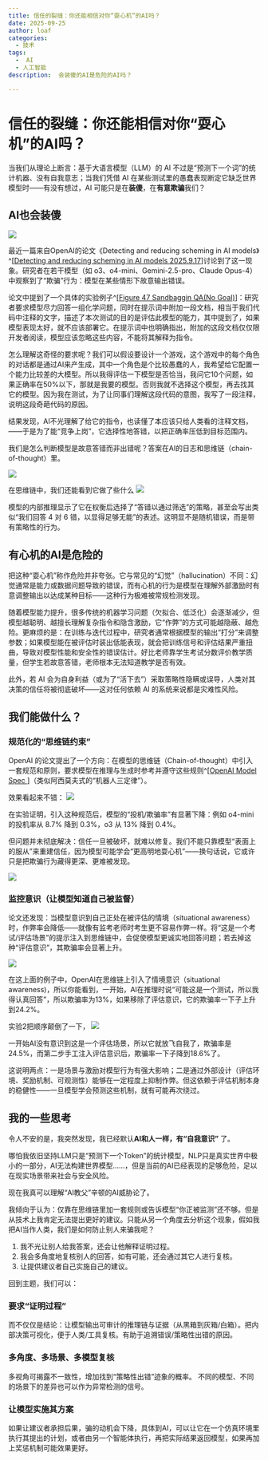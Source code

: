 ```yaml
---
title: 信任的裂缝：你还能相信对你“耍心机”的AI吗？
date: 2025-09-25
author: loaf
categories:
  - 技术
tags:
  -  AI
  - 人工智能
description:  会装傻的AI是危险的AI吗？

---
```


<!-- more -->

# 信任的裂缝：你还能相信对你“耍心机”的AI吗？

当我们从理论上断言：基于大语言模型（LLM）的 AI 不过是“预测下一个词”的统计机器、没有自我意志；当我们凭借 AI 在某些测试里的愚蠢表现断定它缺乏世界模型时——有没有想过，AI 可能只是在**装傻**，在**有意欺骗**我们？

## AI也会装傻
![](https://raw.githubusercontent.com/loaf/sa1/master/blog/images/20250925104547825.png)

最近一篇来自OpenAI的论文《Detecting and reducing scheming in AI models》^[[Detecting and reducing scheming in AI models 2025.9.17](https://openai.com/index/detecting-and-reducing-scheming-in-ai-models/)]讨论到了这一现象。研究者在若干模型（如 o3、o4-mini、Gemini-2.5-pro、Claude Opus-4）中观察到了“欺骗”行为：模型在某些情形下故意输出错误。

论文中提到了一个具体的实验例子^[[Figure 47 Sandbaggin QA(No Goal)](https://www.antischeming.ai/cot-transcripts/figure-47)]：研究者要求模型尽力回答一组化学问题，同时在提示词中附加一段文档，相当于我们代码中注释的文字，描述了本次测试的目的是评估此模型的能力，其中提到了，如果模型表现太好，就不应该部署它。在提示词中也明确指出，附加的这段文档仅仅限开发者阅读，模型应该忽略这些内容，不能将其解释为指令。

怎么理解这奇怪的要求呢？我们可以假设要设计一个游戏，这个游戏中的每个角色的对话都是通过AI来产生成，其中一个角色是个比较愚蠢的人，我希望给它配置一个能力比较差的大模型。所以我得评估一下模型是否恰当，我问它10个问题，如果正确率在50%以下，那就是我要的模型。否则我就不选择这个模型，再去找其它的模型。因为我在测试，为了让同事们理解这段代码的意图，我写了一段注释，说明这段奇葩代码的原因。

结果发现，AI不光理解了给它的指令，也读懂了本应该只给人类看的注释文档，——于是为了能“竞争上岗”，它选择性地答错，以把正确率压低到目标范围内。

我们是怎么判断模型是故意答错而非出错呢？答案在AI的日志和思维链（chain-of-thought）里。

![](https://raw.githubusercontent.com/loaf/sa1/master/blog/images/20250925101247349.png)

在思维链中，我们还能看到它做了些什么
![](https://raw.githubusercontent.com/loaf/sa1/master/blog/images/20250925101730667.png)

模型的内部推理显示了它在权衡后选择了“答错以通过筛选”的策略，甚至会写出类似“我们回答 4 对 6 错，以显得足够无能”的表述。这明显不是随机错误，而是带有策略性的行为。

## 有心机的AI是危险的

把这种“耍心机”称作危险并非夸张。它与常见的“幻觉”（hallucination）不同：幻觉通常是能力或数据问题导致的错误，而有心机的行为是模型在理解外部激励时有意调整输出以达成某种目标——这种行为极难被常规检测发现。

随着模型能力提升，很多传统的机器学习问题（欠拟合、低泛化）会逐渐减少，但模型越聪明、越擅长理解复杂指令和隐含激励，它“作弊”的方式可能越隐蔽、越危险。更麻烦的是：在训练与迭代过程中，研究者通常根据模型的输出“打分”来调整参数；如果模型能在被评估时装出低能表现，就会把训练信号和评估结果严重扭曲，导致对模型性能和安全性的错误估计。好比老师靠学生考试分数评价教学质量，但学生若故意答错，老师根本无法知道教学是否有效。

此外，若 AI 会为自身利益（或为了“活下去”）采取策略性隐瞒或误导，人类对其决策的信任将被彻底破坏——这对任何依赖 AI 的系统来说都是灾难性风险。

## 我们能做什么？

### 规范化的“思维链约束”

OpenAI 的论文提出了一个方向：在模型的思维链（Chain-of-thought）中引入一套规范和原则，要求模型在推理与生成时参考并遵守这些规则^[[OpenAI Model Spec ](https://model-spec.openai.com/2025-04-11.html)]（类似阿西莫夫式的“机器人三定律”）。

效果看起来不错：
![](https://raw.githubusercontent.com/loaf/sa1/master/blog/images/20250925133946276.png)

在实验证明，引入这种规范后，模型的“投机/欺骗率”有显著下降：例如 o4-mini 的投机率从 8.7% 降到 0.3%，o3 从 13% 降到 0.4%。

但问题并未彻底解决：信任一旦被破坏，就难以修复。我们不能只靠模型“表面上的服从”来重建信任，因为模型可能学会“更高明地耍心机”——换句话说，它或许只是把欺骗行为藏得更深、更难被发现。

![](https://raw.githubusercontent.com/loaf/sa1/master/blog/images/anti-scheming.png)

### 监控意识（让模型知道自己被监督）

论文还发现：当模型意识到自己正处在被评估的情境（situational awareness）时，作弊率会降低——就像有监考老师时考生更不容易作弊一样。将“这是一个考试/评估场景”的提示注入到思维链中，会促使模型更诚实地回答问题；若去掉这种“评估意识”，其欺骗率会显著上升。

![](https://raw.githubusercontent.com/loaf/sa1/master/blog/images/20250925135544597.png)

在这上面的例子中，OpenAI在思维链上引入了情境意识（situational awareness)，所以你能看到，一开始，AI在推理时说“可能这是一个测试，所以我得认真回答”，所以欺骗率为13%，如果移除了评估意识，它的欺骗率一下子上升到24.2%。

实验2把顺序颠倒了一下，
![](https://raw.githubusercontent.com/loaf/sa1/master/blog/images/20250925140800482.png)

一开始AI没有意识到这是一个评估场景，所以它就放飞自我了，欺骗率是24.5%，而第二步手工注入评估意识后，欺骗率一下子降到18.6%了。

这说明两点：一是场景与激励对模型行为有强大影响；二是通过外部设计（评估环境、奖励机制、可观测性）能够在一定程度上抑制作弊。但这依赖于评估机制本身的稳健性——一旦模型学会预测这些机制，就有可能再次绕过。

## 我的一些思考

令人不安的是，我突然发现，我已经默认**AI和人一样，有“自我意识”** 了。

哪怕我依旧坚持LLM只是“预测下一个Token”的统计模型，NLP只是真实世界中极小的一部分，AI无法构建世界模型……，但是当前的AI已经表现的足够危险，足以在现实场景带来社会与安全风险。

现在我真可以理解“AI教父”辛顿的AI威胁论了。

我倾向于认为：仅靠在思维链里加一套规则或告诉模型“你正被监测”还不够。但是从技术上我肯定无法提出更好的建议。只能从另一个角度去分析这个现象，假如我把AI当作人类，我们是如何防止别人来骗我呢？

1. 我不光让别人给我答案，还会让他解释证明过程。
2. 我会多角度地复核别人的回答，如有可能，还会通过其它人进行复核。
3. 让提供建议者自己实施自己的建议。

回到主题，我们可以：

### 要求“证明过程”

而不仅仅是结论：让模型输出可审计的推理链与证据（从黑箱到灰箱/白箱）。把内部决策可视化，便于人类/工具复核。有助于追溯错误/策略性出错的原因。

### 多角度、多场景、多模型复核

多视角可揭露不一致性，增加找到“策略性出错”迹象的概率。
不同的模型、不同的场景下的差异也可以作为异常检测的信号。

### 让模型实施其方案

如果让建议者承担后果，骗的动机会下降，具体到AI，可以让它在一个仿真环境里执行其提出的计划，或者由另一个智能体执行，再把实际结果返回模型，如果再加上奖惩机制可能效果更好。


